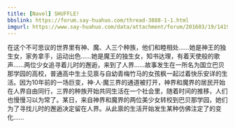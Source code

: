 ```yaml
---
title: [Navel] SHUFFLE!
bbslink: https://forum.say-huahuo.com/thread-3888-1-1.html
imgurl: https://www.say-huahuo.com/data/attachment/forum/201603/19/141900n0l5sjaiq6ql58rw.jpg
---
```


在这个不可思议的世界里有神、魔、人三个种族，他们和睦相处……她是神王的独生女，家务拿手，运动出色……她是魔王的独生女，知书达理，有着天使般的歌声……两位少女追寻着儿时的邂逅，来到了人界……故事发生在一所名为国立巴贝那学园的高校，普通高中生土见禀与自幼青梅竹马的女孩枫一起过着快乐安详的生活。因为10年前的一场巨变，神·人·魔三界的通道被打开，神界和魔界的居民开始在人界自由同行，三界的种族开始共同生活在一个社会里，随着时间的推移，人们也慢慢习以为常了。某日，来自神界和魔界的两位美少女转校到巴贝那学园，她们为了寻找儿时的邂逅决定留在人界。从此禀的生活开始发生某种仿佛注定了的变化……<!--more-->
